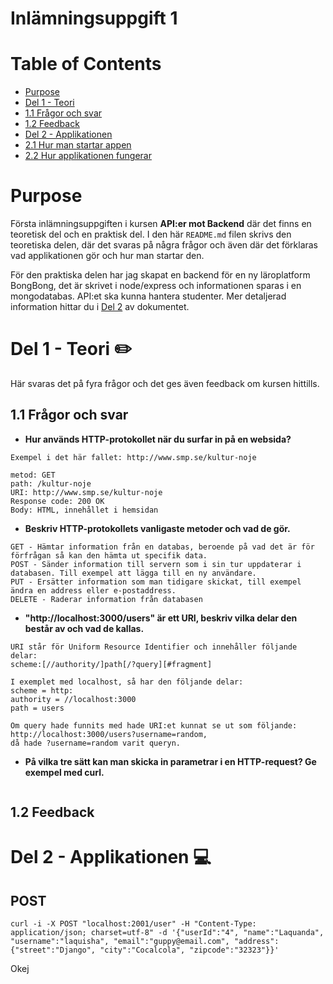 # Inlämningsuppgift 1

# Table of Contents
* [Purpose](https://github.com/valentinapalma/API-Uppgift-1/blob/master/README.md#purpose)
* [Del 1 - Teori](https://github.com/valentinapalma/API-Uppgift-1/blob/master/README.md#del-1---teori)
* [1.1 Frågor och svar](https://github.com/valentinapalma/API-Uppgift-1/blob/master/README.md#11-frågor-och-svar)
* [1.2 Feedback](https://github.com/valentinapalma/API-Uppgift-1/blob/master/README.md#12-feedback)
* [Del 2 - Applikationen](https://github.com/valentinapalma/API-Uppgift-1/blob/master/README.md#del-2---applikationen)
* [2.1 Hur man startar appen]()
* [2.2 Hur applikationen fungerar]()

# Purpose
Första inlämningsuppgiften i kursen **API:er mot Backend** där det finns en teoretisk del och en praktisk del.
I den här ```README.md``` filen skrivs den teoretiska delen, där det svaras på några frågor och även där det förklaras vad applikationen gör och hur man startar den. 

För den praktiska delen har jag skapat en backend för en ny läroplatform BongBong, det är skrivet i node/express och informationen sparas i en mongodatabas. API:et ska kunna hantera studenter. Mer detaljerad information hittar du i [Del 2](https://github.com/valentinapalma/API-Uppgift-1/blob/master/README.md#applikationen) av dokumentet.

# Del 1 - Teori :pencil2:
Här svaras det på fyra frågor och det ges även feedback om kursen hittills.

## 1.1 Frågor och svar
* **Hur används HTTP-protokollet när du surfar in på en websida?**
```
Exempel i det här fallet: http://www.smp.se/kultur-noje

metod: GET
path: /kultur-noje
URI: http://www.smp.se/kultur-noje
Response code: 200 OK
Body: HTML, innehållet i hemsidan
 ```

* **Beskriv HTTP-protokollets vanligaste metoder och vad de gör.**
```
GET - Hämtar information från en databas, beroende på vad det är för förfrågan så kan den hämta ut specifik data. 
POST - Sänder information till servern som i sin tur uppdaterar i databasen. Till exempel att lägga till en ny användare.
PUT - Ersätter information som man tidigare skickat, till exempel ändra en address eller e-postaddress.
DELETE - Raderar information från databasen
```


* **"http://localhost:3000/users" är ett URI, beskriv vilka delar den består av och vad de kallas.**
```
URI står för Uniform Resource Identifier och innehåller följande delar:
scheme:[//authority/]path[/?query][#fragment]

I exemplet med localhost, så har den följande delar:
scheme = http:
authority = //localhost:3000
path = users

Om query hade funnits med hade URI:et kunnat se ut som följande: http://localhost:3000/users?username=random,
då hade ?username=random varit queryn.
```

* **På vilka tre sätt kan man skicka in parametrar i en HTTP-request? Ge exempel med curl.**
```

```

## 1.2 Feedback


# Del 2 - Applikationen :computer:

## POST 
```
curl -i -X POST "localhost:2001/user" -H "Content-Type: application/json; charset=utf-8" -d '{"userId":"4", "name":"Laquanda", "username":"laquisha", "email":"guppy@email.com", "address":{"street":"Django", "city":"Cocalcola", "zipcode":"32323"}}'
```

Okej
